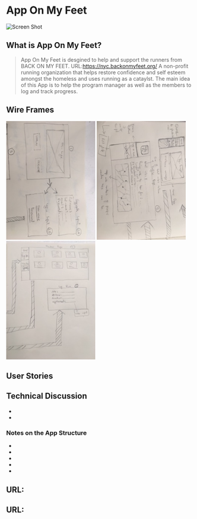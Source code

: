# App On My Feet

![Screen Shot]()

## What is App On My Feet?

> App On My Feet is desgined to help and support the runners from BACK ON MY FEET. URL:https://nyc.backonmyfeet.org/ A non-profit running organization that helps restore confidence and self esteem amongst the homeless and uses running as a cataylst. The main idea of this App is to help the program manager as well as the members to log and track progress. 

## Wire Frames
![Screen Shot](https://github.com/Asher978/App_On_My_Feet/blob/master/assets/frame1.JPG)
![Screen Shot](https://github.com/Asher978/App_On_My_Feet/blob/master/assets/frame2.JPG)
![Screen Shot](https://github.com/Asher978/App_On_My_Feet/blob/master/assets/frame3.JPG)

## User Stories


## Technical Discussion

> #### 
  *  
  *  

### Notes on the App Structure

*  
*  
*  
*  
* 


## URL: 
## URL: 